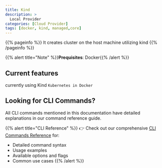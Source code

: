 ```yaml
---
title: Kind
description: >
  Local Provider
categories: [Cloud Provider]
tags: [docker, kind, managed,core]
---
```


{{% pageinfo %}}
It creates cluster on the host machine utilizing kind
{{% /pageinfo %}}

{{% alert title="Note" %}}**Prequisites**: Docker{{% /alert %}}


## Current features

currently using Kind `Kubernetes in Docker`

## Looking for CLI Commands?

All CLI commands mentioned in this documentation have detailed explanations in our command reference guide.

{{% alert title="CLI Reference" %}}
👉 Check out our comprehensive [CLI Commands Reference](/docs/develop/reference/) for:
- Detailed command syntax
- Usage examples
- Available options and flags
- Common use cases
{{% /alert %}}
